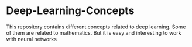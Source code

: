 # Deep-Learning-Concepts
This repository contains different concepts related to deep learning. Some of them  are related to mathematics. But it is easy and interesting to work with neural networks
